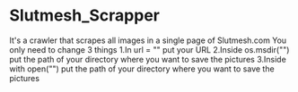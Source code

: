 # Slutmesh_Scrapper
It's a crawler that scrapes all images in a single page of Slutmesh.com
You only need to change 3 things
1.In url = "" put your URL
2.Inside os.msdir("") put the path of your directory where you want to save the pictures
3.Inside with open("") put the path of your directory where you want to save the pictures
